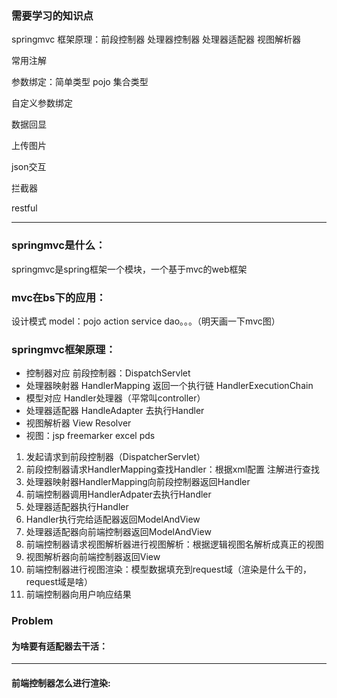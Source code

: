 ### 需要学习的知识点
springmvc 框架原理：前段控制器 处理器控制器 处理器适配器 视图解析器

常用注解

参数绑定：简单类型 pojo 集合类型

自定义参数绑定

数据回显

上传图片

json交互

拦截器

restful
___

### springmvc是什么：
springmvc是spring框架一个模块，一个基于mvc的web框架

### mvc在bs下的应用：
设计模式
model：pojo action service  dao。。。（明天画一下mvc图）

### springmvc框架原理：
- 控制器对应 前段控制器：DispatchServlet
- 处理器映射器 HandlerMapping 返回一个执行链 HandlerExecutionChain
- 模型对应 Handler处理器（平常叫controller）
- 处理器适配器 HandleAdapter 去执行Handler
- 视图解析器 View Resolver
- 视图：jsp freemarker excel pds
1. 发起请求到前段控制器（DispatcherServlet）
2. 前段控制器请求HandlerMapping查找Handler：根据xml配置 注解进行查找
3. 处理器映射器HandlerMapping向前段控制器返回Handler
4. 前端控制器调用HandlerAdpater去执行Handler
5. 处理器适配器执行Handler
6. Handler执行完给适配器返回ModelAndView
7. 处理器适配器向前端控制器返回ModelAndView
8. 前端控制器请求视图解析器进行视图解析：根据逻辑视图名解析成真正的视图
9. 视图解析器向前端控制器返回View
10. 前端控制器进行视图渲染：模型数据填充到request域（渲染是什么干的，request域是啥）
11. 前端控制器向用户响应结果

### Problem
#### 为啥要有适配器去干活：
___
#### 前端控制器怎么进行渲染:




